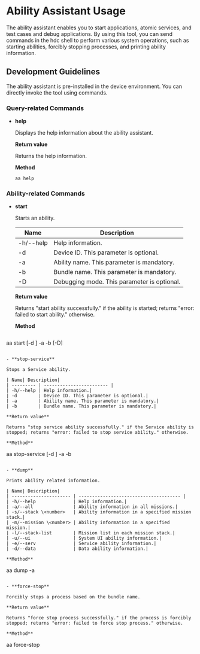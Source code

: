 # Ability Assistant Usage

The ability assistant enables you to start applications, atomic services, and test cases and debug applications. By using this tool, you can send commands in the hdc shell to perform various system operations, such as starting abilities, forcibly stopping processes, and printing ability information.

## Development Guidelines

The ability assistant is pre-installed in the device environment. You can directly invoke the tool using commands.

### Query-related Commands

- **help**

  Displays the help information about the ability assistant.

  **Return value**

  Returns the help information.

  **Method**

  ```
  aa help
  ```

### Ability-related Commands

- **start**

  Starts an ability.

  | Name| Description|
  | --------- | ---------------------- |
  | -h/--help | Help information.|
  | -d        | Device ID. This parameter is optional.|
  | -a        | Ability name. This parameter is mandatory.|
  | -b        | Bundle name. This parameter is mandatory.|
  | -D        | Debugging mode. This parameter is optional.|

  **Return value**

  Returns "start ability successfully." if the ability is started; returns "error: failed to start ability." otherwise.

  **Method**

  ```
aa start [-d <device-id>] -a <ability-name> -b <bundle-name> [-D]
  ```
  
- **stop-service**

  Stops a Service ability.

  | Name| Description|
  | --------- | ------------------------ |
  | -h/--help | Help information.|
  | -d        | Device ID. This parameter is optional.|
  | -a        | Ability name. This parameter is mandatory.|
  | -b        | Bundle name. This parameter is mandatory.|

  **Return value**

  Returns "stop service ability successfully." if the Service ability is stopped; returns "error: failed to stop service ability." otherwise.

  **Method**

  ```
aa stop-service [-d <device-id>] -a <ability-name> -b <bundle-name>
  ```
  
- **dump**

  Prints ability related information.

  | Name| Description|
  | ---------------------- | -------------------------------------- |
  | -h/--help              | Help information.|
  | -a/--all               | Ability information in all missions.|
  | -s/--stack \<number>   | Ability information in a specified mission stack.|
  | -m/--mission \<number> | Ability information in a specified mission.|
  | -l/--stack-list        | Mission list in each mission stack.|
  | -u/--ui                | System UI ability information.|
  | -e/--serv              | Service ability information.|
  | -d/--data              | Data ability information.|

  **Method**

  ```
  aa dump -a
  ```

- **force-stop**

  Forcibly stops a process based on the bundle name.

  **Return value**

  Returns "force stop process successfully." if the process is forcibly stopped; returns "error: failed to force stop process." otherwise.

  **Method**

  ```
  aa force-stop <bundle-name>
  ```
